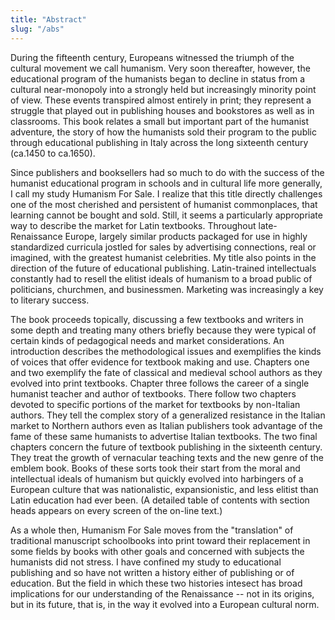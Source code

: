 ```yaml
---
title: "Abstract"
slug: "/abs"
---
```


During the fifteenth century, Europeans witnessed the triumph of the cultural movement we call humanism. Very soon thereafter, however, the educational program of the humanists began to decline in status from a cultural near-monopoly into a strongly held but increasingly minority point of view. These events transpired almost entirely in print; they represent a struggle that played out in publishing houses and bookstores as well as in classrooms. This book relates a small but important part of the humanist adventure, the story of how the humanists sold their program to the public through educational publishing in Italy across the long sixteenth century (ca.1450 to ca.1650).

Since publishers and booksellers had so much to do with the success of the humanist educational program in schools and in cultural life more generally, I call my study Humanism For Sale. I realize that this title directly challenges one of the most cherished and persistent of humanist commonplaces, that learning cannot be bought and sold. Still, it seems a particularly appropriate way to describe the market for Latin textbooks. Throughout late-Renaissance Europe, largely similar products packaged for use in highly standardized curricula jostled for sales by advertising connections, real or imagined, with the greatest humanist celebrities. My title also points in the direction of the future of educational publishing. Latin-trained intellectuals constantly had to resell the elitist ideals of humanism to a broad public of politicians, churchmen, and businessmen. Marketing was increasingly a key to literary success.

The book proceeds topically, discussing a few textbooks and writers in some depth and treating many others briefly because they were typical of certain kinds of pedagogical needs and market considerations. An introduction describes the methodological issues and exemplifies the kinds of voices that offer evidence for textbook making and use. Chapters one and two exemplify the fate of classical and medieval school authors as they evolved into print textbooks. Chapter three follows the career of a single humanist teacher and author of textbooks. There follow two chapters devoted to specific portions of the market for textbooks by non-Italian authors. They tell the complex story of a generalized resistance in the Italian market to Northern authors even as Italian publishers took advantage of the fame of these same humanists to advertise Italian textbooks. The two final chapters concern the future of textbook publishing in the sixteenth century. They treat the growth of vernacular teaching texts and the new genre of the emblem book. Books of these sorts took their start from the moral and intellectual ideals of humanism but quickly evolved into harbingers of a European culture that was nationalistic, expansionistic, and less elitist than Latin education had ever been. (A detailed table of contents with section heads appears on every screen of the on-line text.)

As a whole then, Humanism For Sale moves from the "translation" of traditional manuscript schoolbooks into print toward their replacement in some fields by books with other goals and concerned with subjects the humanists did not stress. I have confined my study to educational publishing and so have not written a history either of publishing or of education. But the field in which these two histories intesect has broad implications for our understanding of the Renaissance -- not in its origins, but in its future, that is, in the way it evolved into a European cultural norm.